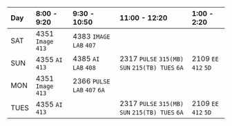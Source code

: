 | Day | 8:00 - 9:20        | 9:30 - 10:50             | 11:00 - 12:20            | 1:00 - 2:20           | 
| :---| :------------------| :------------------------| :------------------------| :---------------------| 
|SAT  | 4351 `Image` `413` | 4383 `IMAGE LAB` `407`   |     |                       |
|SUN  | 4355 `AI` `413`    | 4385 `AI LAB` `408`      | 2317 `PULSE` `315(MB) SUN` `215(TB) TUES` `6A`| 2109 `EE` `412` `5D`|
|MON  | 4351 `Image` `413` | 2366 `PULSE LAB` `407` `6A`| |        |
|TUES | 4355 `AI` `413`    |                          | 2317 `PULSE` `315(MB) SUN` `215(TB) TUES` `6A`| 2109 `EE` `412` `5D`| 